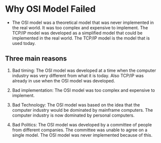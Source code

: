 # Why OSI Model Failed

- The OSI model was a theoretical model that was never implemented in the real world. It was too complex and expensive to implement. The TCP/IP model was developed as a simplified model that could be implemented in the real world. The TCP/IP model is the model that is used today.

## Three main reasons

1. Bad timing: The OSI model was developed at a time when the computer industry was very different from what it is today. Also TCP/IP was already in use when the OSI model was developed.

2. Bad implementation: The OSI model was too complex and expensive to implement.

3. Bad Technology: The OSI model was based on the idea that the computer industry would be dominated by mainframe computers. The computer industry is now dominated by personal computers.

4. Bad Politics: The OSI model was developed by a committee of people from different companies. The committee was unable to agree on a single model. The OSI model was never implemented because of this.
